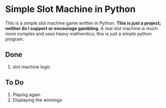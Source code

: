 # Simple Slot Machine in Python

This is a simple slot machine game written in Python. **This is just a project; neither do I support or encourage gambling**. A real slot machine is much more complex and uses heavy mathemtics; this is just a simple python program.

## Done

1. slot machine logic

## To Do

1. Playing again
2. Displaying the winnings
